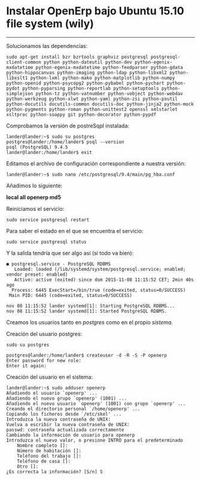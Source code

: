 # Instalar **OpenErp** bajo Ubuntu 15.10 file system (wily)
------------------------------------------------------------

Solucionamos las dependencias:

`sudo apt-get install bzr bzrtools graphviz postgresql postgresql-client-common python python-dateutil python-dev python-egenix-mxdatetime python-egenix-mxdatetime python-feedparser python-gdata python-hippocanvas python-imaging python-ldap python-libxml2 python-libxslt1 python-lxml python-mako python-matplotlib python-numpy python-openid python-psycopg2 python-pybabel python-pychart python-pydot python-pyparsing python-reportlab python-setuptools python-simplejson python-tz python-vatnumber python-vobject python-webdav python-werkzeug python-xlwt python-yaml python-zsi python-psutil python-docutils docutils-common docutils-doc python-jinja2 python-mock python-pygments python-roman python-unittest2 openssl xmlstarlet xsltproc python-soappy git python-decorator python-pypdf`

Comprobamos la versión de postreSqpl instalada:

```
lander@lander:~$ sudo su postgres 
postgres@lander:/home/lander$ psql --version
psql (PostgreSQL) 9.4.5
lander@lander:/home/lander$ exit
```

Editamos el archivo de configuración correspondiente a nuestra versión: 

`lander@lander:~$ sudo nano /etc/postgresql/9.4/main/pg_hba.conf`

Añadimos lo siguiente:

**local all openerp md5**

Reiniciamos el servicio:

`sudo service postgresql restart`

Para saber el estado en el que se encuentra el servicio:

`sudo service postgresql status`

Y la salida tendría que ser algo así (si todo va bien):
```
● postgresql.service - PostgreSQL RDBMS
   Loaded: loaded (/lib/systemd/system/postgresql.service; enabled; vendor preset: enabled)
   Active: active (exited) since dom 2015-11-08 11:15:52 CET; 2min 40s ago
  Process: 6445 ExecStart=/bin/true (code=exited, status=0/SUCCESS)
 Main PID: 6445 (code=exited, status=0/SUCCESS)

nov 08 11:15:52 lander systemd[1]: Starting PostgreSQL RDBMS...
nov 08 11:15:52 lander systemd[1]: Started PostgreSQL RDBMS.
```

Creamos los usuarios tanto en *postgres* como en el propio *sistema*.

Creación del usuario postgres:

`sudo su postgres`
```
postgres@lander:/home/lander$ createuser -d -R -S -P openerp
Enter password for new role: 
Enter it again: 
```

Creación del usuario en el sistema:
```
lander@lander:~$ sudo adduser openerp
Añadiendo el usuario `openerp' ...
Añadiendo el nuevo grupo `openerp' (1001) ...
Añadiendo el nuevo usuario `openerp' (1001) con grupo `openerp' ...
Creando el directorio personal `/home/openerp' ...
Copiando los ficheros desde `/etc/skel' ...
Introduzca la nueva contraseña de UNIX: 
Vuelva a escribir la nueva contraseña de UNIX: 
passwd: contraseña actualizada correctamente
Cambiando la información de usuario para openerp
Introduzca el nuevo valor, o presione INTRO para el predeterminado
	Nombre completo []: 
	Número de habitación []: 
	Teléfono del trabajo []: 
	Teléfono de casa []: 
	Otro []: 
¿Es correcta la información? [S/n] S
```


 
